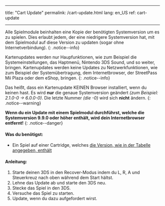 * * *

title: "Cart Update" permalink: /cart-update.html lang: en_US ref: cart-update

* * *

Alle Spielmodule beinhalten eine Kopie der benötigten Systemversion um es zu spielen. Dies erlaubt jedem, der eine niedrigere Systemversion hat, mit dem Spielmodul auf diese Version zu updaten (sogar ohne Internetverbindung). {: .notice--info}

Kartenupdates werden nur Haupfunktionen, wie zum Beispiel die Systemeinstellungen, das Haptmenü, Nintendo 3DS Sound, und so weiter, bringen. Kartenupdates werden keine Updates zu Netzwerkfunktionen, wie zum Beispiel der Systemübertragung, dem Internetbrowser, der StreetPass Mii Plaza oder dem eShop, bringen. {: .notice--info}

Das heißt, dass ein Kartenupdate KEINEN Browser installiert, wenn du keinen hast. Es wird **nur** die genaue Systemversion geändert *(zum Beispiel: 2.1.0-0 -> 6.0.0-0)*. Die letzte Nummer *(die -0)* wird sich **nicht** ändern. {: .notice--warning}

**Wenn du ein Update mit einem Spielmodul durchführst, welche die Systemversion 9.9.0 oder höher enthält, wird dein Internetbrowser entfernt!** {: .notice--danger}

#### Was du benötigst:

* Ein Spiel auf einer Cartridge, welches [die Version, wie in der Tabelle angegeben, enthält](http://www.3dsdb.com/)

#### Anleitung:

  1. Starte deinen 3DS in den Recover-Modus indem du L, R, A und Steuerkreuz nach oben während dem Start hältst.
  2. Lehne das Update ab und starte den 3DS neu.
  3. Stecke das Spiel in den 3DS.
  4. Versuche das Spiel zu starten.
  5. Update, wenn du dazu aufgefordert wirst.